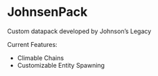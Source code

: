 # JohnsenPack
Custom datapack developed by Johnson’s Legacy

Current Features:

- Climable Chains
- Customizable Entity Spawning
